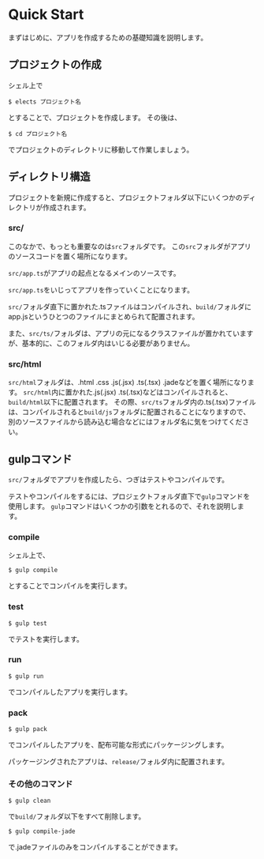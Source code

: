 # Quick Start

まずはじめに、アプリを作成するための基礎知識を説明します。

## プロジェクトの作成

シェル上で

```
$ elects プロジェクト名
```

とすることで、プロジェクトを作成します。
その後は、

```
$ cd プロジェクト名
```

でプロジェクトのディレクトリに移動して作業しましょう。


## ディレクトリ構造

プロジェクトを新規に作成すると、プロジェクトフォルダ以下にいくつかのディレクトリが作成されます。

### src/

このなかで、もっとも重要なのは```src```フォルダです。
この```src```フォルダがアプリのソースコードを置く場所になります。

```src/app.ts```がアプリの起点となるメインのソースです。

```src/app.ts```をいじってアプリを作っていくことになります。

```src/```フォルダ直下に置かれた.tsファイルはコンパイルされ、```build/```フォルダにapp.jsというひとつのファイルにまとめられて配置されます。

また、```src/ts/```フォルダは、アプリの元になるクラスファイルが置かれていますが、基本的に、このフォルダ内はいじる必要がありません。

### src/html

```src/html```フォルダは、.html .css .js(.jsx) .ts(.tsx) .jadeなどを置く場所になります。
```src/html```内に置かれた.js(.jsx) .ts(.tsx)などはコンパイルされると、```build/html```以下に配置されます。
その際、```src/ts```フォルダ内の.ts(.tsx)ファイルは、コンパイルされると```build/js```フォルダに配置されることになりますので、別のソースファイルから読み込む場合などにはフォルダ名に気をつけてください。


## gulpコマンド

```src/```フォルダでアプリを作成したら、つぎはテストやコンパイルです。

テストやコンパイルをするには、プロジェクトフォルダ直下で```gulp```コマンドを使用します。
```gulp```コマンドはいくつかの引数をとれるので、それを説明します。

### compile

シェル上で、

```
$ gulp compile
```

とすることでコンパイルを実行します。


### test

```
$ gulp test
```

でテストを実行します。

### run

```
$ gulp run
```

でコンパイルしたアプリを実行します。

### pack

```
$ gulp pack
```

でコンパイルしたアプリを、配布可能な形式にパッケージングします。

パッケージングされたアプリは、```release/```フォルダ内に配置されます。

### その他のコマンド

```
$ gulp clean
```

で```build/```フォルダ以下をすべて削除します。

```
$ gulp compile-jade
```

で.jadeファイルのみをコンパイルすることができます。





